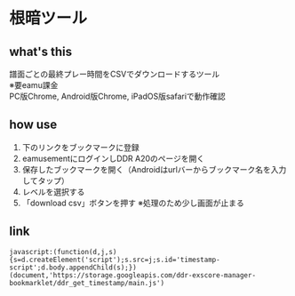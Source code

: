# 根暗ツール

## what's this
譜面ごとの最終プレー時間をCSVでダウンロードするツール  
※要eamu課金  
PC版Chrome, Android版Chrome, iPadOS版safariで動作確認

## how use

1. 下のリンクをブックマークに登録
1. eamusementにログインしDDR A20のページを開く
1. 保存したブックマークを開く（Androidはurlバーからブックマーク名を入力してタップ）
1. レベルを選択する
1. 「download csv」ボタンを押す ※処理のため少し画面が止まる

## link
`javascript:(function(d,j,s){s=d.createElement('script');s.src=j;s.id='timestamp-script';d.body.appendChild(s);})(document,'https://storage.googleapis.com/ddr-exscore-manager-bookmarklet/ddr_get_timestamp/main.js')`

